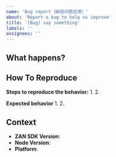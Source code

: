 ```yaml
---
name: 'Bug report（缺陷问题反馈）'
about: 'Report a bug to help us improve'
title: '[Bug] say something'
labels: ''
assignees: ''
---
```


<!--
感谢您向我们反馈问题，为了高效的解决问题，我们期望你能提供以下信息：
-->

## What happens?

<!-- A clear and concise description of what the bug is. -->
<!-- 清晰的描述下遇到的问题。-->

<!-- 为节约大家的时间，无复现步骤的 ISSUE 会被关闭，提供之后再 REOPEN -->

## How To Reproduce

**Steps to reproduce the behavior:** 1. 2.

**Expected behavior** 1. 2.

<!-- 请提供复现链接/步骤，错误日志以及相关配置 -->

## Context

- **ZAN SDK Version**:
- **Node Version**:
- **Platform**:
